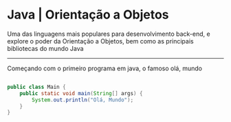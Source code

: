 # Java | Orientação a Objetos
<p>Uma das linguagens mais populares para desenvolvimento back-end, e explore o poder da Orientação a Objetos, bem como as principais bibliotecas do mundo Java</p>
<hr>
<p>Começando com o primeiro programa em java, o famoso olá, mundo</p>

```java

public class Main {
    public static void main(String[] args) {
        System.out.println("Olá, Mundo");
    }
}
```
